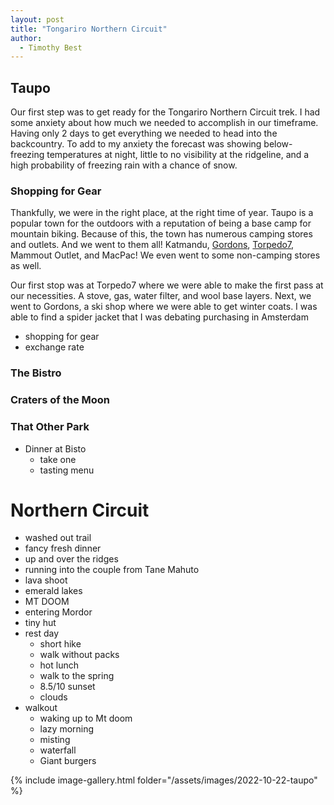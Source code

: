 ```yaml
---
layout: post
title: "Tongariro Northern Circuit"
author:
  - Timothy Best
---
```


## Taupo

Our first step was to get ready for the Tongariro Northern Circuit trek. I had some anxiety about how much we needed to accomplish in our timeframe. Having only 2 days to get everything we needed to head into the backcountry. To add to my anxiety the forecast was showing below-freezing temperatures at night, little to no visibility at the ridgeline, and a high probability of freezing rain with a chance of snow.

### Shopping for Gear

Thankfully, we were in the right place, at the right time of year. Taupo is a popular town for the outdoors with a reputation of being a base camp for mountain biking. Because of this, the town has numerous camping stores and outlets. And we went to them all! Katmandu, [Gordons](http://www.facebook.com/gordonstaupo), [Torpedo7](https://www.torpedo7.co.nz), Mammout Outlet, and MacPac! We even went to some non-camping stores as well.

Our first stop was at Torpedo7 where we were able to make the first pass at our necessities. A stove, gas, water filter, and wool base layers. Next, we went to Gordons, a ski shop where we were able to get winter coats. I was able to find a spider jacket that I was debating purchasing in Amsterdam

- shopping for gear
- exchange rate

### The Bistro

### Craters of the Moon

### That Other Park

- Dinner at Bisto
  - take one
  - tasting menu

# Northern Circuit

- washed out trail
- fancy fresh dinner
- up and over the ridges
- running into the couple from Tane Mahuto
- lava shoot
- emerald lakes
- MT DOOM
- entering Mordor
- tiny hut
- rest day
  - short hike
  - walk without packs
  - hot lunch
  - walk to the spring
  - 8.5/10 sunset
  - clouds
- walkout
  - waking up to Mt doom
  - lazy morning
  - misting
  - waterfall
  - Giant burgers

{% include image-gallery.html folder="/assets/images/2022-10-22-taupo" %}
